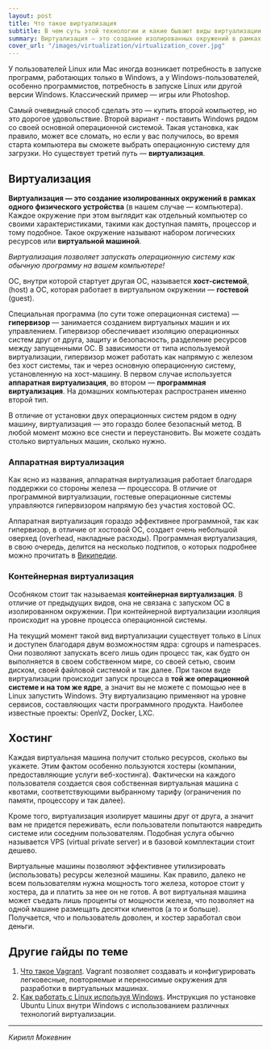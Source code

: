 ```yaml
---
layout: post
title: Что такое виртуализация
subtitle: В чем суть этой технологии и какие бывают виды виртуализации.
summary: Виртуализация — это создание изолированных окружений в рамках одного физического компьютера. 
cover_url: "/images/virtualization/virtualization_cover.jpg"
---
```


У пользователей Linux или Mac иногда возникает потребность в запуске программ, работающих только в Windows, а у Windows-пользователей, особенно программистов, потребность в запуске Linux или другой версии Windows. Классический пример — игры или Photoshop.

Самый очевидный способ сделать это — купить второй компьютер, но это дорогое удовольствие. Второй вариант - поставить Windows рядом со своей основной операционной системой. Такая установка, как правило, может все сломать, но если у вас получилось, во время старта компьютера вы сможете выбрать операционную систему для загрузки. Но существует третий путь — **виртуализация**.

## Виртуализация

**Виртуализация — это создание изолированных окружений в рамках одного физического устройства** (в нашем случае — компьютера). Каждое окружение при этом выглядит как отдельный компьютер со своими характеристиками, такими как доступная память, процессор и тому подобное. Такое окружение называют набором логических ресурсов или **виртуальной машиной**.

*Виртуализация позволяет запускать операционную систему как обычную программу на вашем компьютере!*

ОС, внутри которой стартует другая ОС, называется **хост-системой**, (host) а ОС, которая работает в виртуальном окружении — **гостевой** (guest). 

Специальная программа (по сути тоже операционная система) — **гипервизор** — занимается созданием виртуальных машин и их управлением. Гипервизор обеспечивает изоляцию операционных систем друг от друга, защиту и безопасность, разделение ресурсов между запущенными ОС. В зависимости от типа используемой виртуализации, гипервизор может работать как напрямую с железом без хост системы, так и через основную операционную систему, установленную на хост-машину. В первом случае используется **аппаратная виртуализация**, во втором — **программная виртуализация**. На домашних компьютерах распространен именно второй тип.

В отличие от установки двух операционных систем рядом в одну машину, виртуализация — это гораздо более безопасный метод. В любой момент можно все снести и переустановить. Вы можете создать столько виртуальных машин, сколько нужно.

### Аппаратная виртуализация

Как ясно из названия, аппаратная виртуализация работает благодаря поддержки со стороны железа — процессора. В отличие от программной виртуализации, гостевые операционные системы управляются гипервизором напрямую без участия хостовой ОС. 

Аппаратная виртуализация гораздо эффективнее программной, так как гипервизор, в отличие от хостовой ОС, создает очень небольшой оверхед (overhead, накладные расходы). Программная виртуализация, в свою очередь, делится на несколько подтипов, о которых подробнее можно прочитать в [Википедии](https://ru.wikipedia.org/wiki/%D0%92%D0%B8%D1%80%D1%82%D1%83%D0%B0%D0%BB%D0%B8%D0%B7%D0%B0%D1%86%D0%B8%D1%8F).

### Контейнерная виртуализация

Особняком стоит так называемая **контейнерная виртуализация**. В отличие от предыдущих видов, она не связана с запуском ОС в изолированном окружении. При контейнерной виртуализации изоляция происходит на уровне процесса операционной системы. 

На текущий момент такой вид виртуализации существует только в Linux и доступен благодаря двум возможностям ядра: cgroups и namespaces. Они позволяют запускать всего лишь один процесс так, как будто он выполняется в своем собственном мире, со своей сетью, своим диском, своей файловой системой и так далее. При таком виде виртуализации происходит запуск процесса в **той же операционной системе и на том же ядре**, а значит вы не можете с помощью нее в Linux запустить Windows. Эту виртуализацию применяют на уровне сервисов, составляющих части программного продукта. Наиболее известные проекты: OpenVZ, Docker, LXC.

## Хостинг

Каждая виртуальная машина получит столько ресурсов, сколько вы укажете. Этим фактом особенно пользуются хостеры (компании, предоставляющие услуги веб-хостинга). Фактически на каждого пользователя создается своя собственная виртуальная машина с квотами, соответствующими выбранному тарифу (ограничения по памяти, процессору и так далее).

Кроме того, виртуализация изолирует машины друг от друга, а значит вам не придется переживать, если пользователи попытаются навредить системе или соседним пользователям. Подобная услуга обычно называется VPS (virtual private server) и в базовой комплектации стоит дешево.

Виртуальные машины позволяют эффективнее утилизировать (использовать) ресурсы железной машины. Как правило, далеко не всем пользователям нужна мощность того железа, которое стоит у хостера, да и платить за нее он не готов. А вот виртуальная машина может съедать лишь проценты от мощности железа, что позволяет на одной машине размещать десятки клиентов (а то и больше). Получается, что и пользователь доволен, и хостер заработал свои деньги.

## Другие гайды по теме

1. [Что такое Vagrant](/vagrant). Vagrant позволяет создавать и конфигурировать легковесные, повторяемые и переносимые окружения для разработки в виртуальных машинах.
2. [Как работать с Linux используя Windows](/ubuntu-linux-in-windows). Инструкция по установке Ubuntu Linux внутри Windows с использованием различных технологий виртуализации.

---

*Кирилл Мокевнин*
